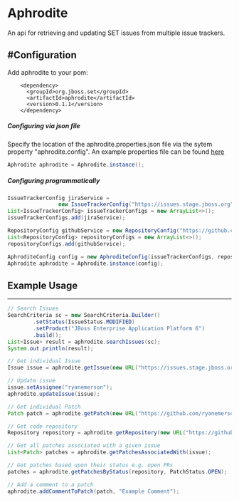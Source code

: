 Aphrodite
===========
An api for retrieving and updating SET issues from multiple issue trackers.

#Configuration
------------
Add aphrodite to your pom:
```maven
    <dependency>
      <groupId>org.jboss.set</groupId>
      <artifactId>aphrodite</artifactId>
      <version>0.1.1</version>
    </dependency>
```

##### Configuring via json file
Specify the location of the aphrodite.properties.json file via the sytem property "aphrodite.config". An example properties file can be found [here](https://github.com/jboss-set/aphrodite/blob/master/aphrodite.properties.json.example)
```java
Aphrodite aphrodite = Aphrodite.instance();
```

##### Configuring programmatically
```java
IssueTrackerConfig jiraService =
                new IssueTrackerConfig("https://issues.stage.jboss.org", "username", "password", "bugzilla");
List<IssueTrackerConfig> issueTrackerConfigs = new ArrayList<>();
issueTrackerConfigs.add(jiraService);

RepositoryConfig githubService = new RepositoryConfig("https://github.com/", "username", "password", "github");
List<RepositoryConfig> repositoryConfigs = new ArrayList<>();
repositoryConfigs.add(githubService);

AphroditeConfig config = new AphroditeConfig(issueTrackerConfigs, repositoryConfigs);
Aphrodite aphrodite = Aphrodite.instance(config);
```

## Example Usage
------------
```java
// Search Issues
SearchCriteria sc = new SearchCriteria.Builder()
        .setStatus(IssueStatus.MODIFIED)
        .setProduct("JBoss Enterprise Application Platform 6")
        .build();
List<Issue> result = aphrodite.searchIssues(sc);
System.out.println(result);

// Get individual Issue
Issue issue = aphrodite.getIssue(new URL("https://issues.stage.jboss.org/browse/WFLY-100"));

// Update issue
issue.setAssignee("ryanemerson");
aphrodite.updateIssue(issue);

// Get individual Patch
Patch patch = aphrodite.getPatch(new URL("https://github.com/ryanemerson/aphrodite_test/pull/1"));

// Get code repository
Repository repository = aphrodite.getRepository(new URL("https://github.com/ryanemerson/aphrodite_test"));

// Get all patches associated with a given issue
List<Patch> patches = aphrodite.getPatchesAssociatedWith(issue);

// Get patches based upon their status e.g. open PRs
patches = aphrodite.getPatchesByStatus(repository, PatchStatus.OPEN);

// Add a comment to a patch
aphrodite.addCommentToPatch(patch, "Example Comment");
```
